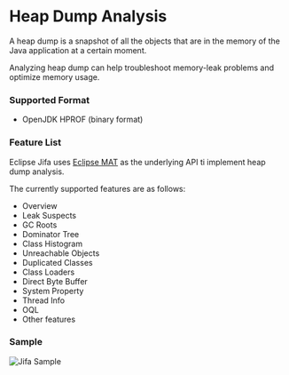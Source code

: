 # Heap Dump Analysis

A heap dump is a snapshot of all the objects that are in the memory of the Java application at a certain moment.

Analyzing heap dump can help troubleshoot memory-leak problems and optimize memory usage.

### Supported Format
- OpenJDK HPROF (binary format)

### Feature List
Eclipse Jifa uses [Eclipse MAT](https://www.eclipse.org/mat/) as the underlying API ti implement heap dump analysis.

The currently supported features are as follows:

- Overview
- Leak Suspects
- GC Roots
- Dominator Tree
- Class Histogram
- Unreachable Objects
- Duplicated Classes
- Class Loaders  
- Direct Byte Buffer
- System Property
- Thread Info
- OQL
- Other features

### Sample
![Jifa Sample](https://raw.githubusercontent.com/wiki/eclipse/jifa/resources/jifa-sample.jpg)
